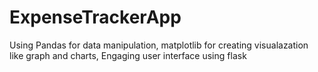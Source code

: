 # ExpenseTrackerApp

Using Pandas for data manipulation, matplotlib for creating visualazation like graph and charts, Engaging user interface using flask 